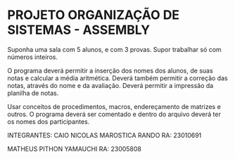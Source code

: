 ﻿# PROJETO ORGANIZAÇÃO DE SISTEMAS - ASSEMBLY

Suponha uma sala com 5 alunos, e com 3 provas.
Supor  trabalhar  só  com  números  inteiros.

O programa deverá permitir a inserção dos nomes dos alunos,
de  suas  notas  e  calcular  a  média  aritmética.
Deverá também permitir a correção das notas, através do nome e da avaliação.
Deverá permitir a impressão da planilha  de  notas.

Usar  conceitos  de  procedimentos,  macros,  endereçamento  de  matrizes  e  outros.
O programa deverá ser comentado e dentro do arquivo deverá ter os nomes dos participantes.

INTEGRANTES:
CAIO NICOLAS MAROSTICA RANDO   RA: 23010691

MATHEUS PITHON YAMAUCHI        RA: 23005808
